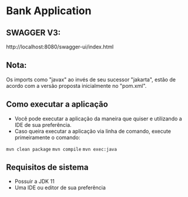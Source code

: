 # Bank Application

## SWAGGER V3:
http://localhost:8080/swagger-ui/index.html

## Nota:
Os imports como "javax" ao invés de seu sucessor "jakarta", estão de acordo com a versão proposta inicialmente no "pom.xml".

## Como executar a aplicação 

- Você pode executar a aplicação da maneira que quiser e utilizando a IDE de sua preferência. 
- Caso queira executar a aplicação via linha de comando, execute primeiramente o comando:

`mvn clean package`
`mvn compile`
`mvn exec:java`

## Requisitos de sistema

- Possuir a JDK 11 
- Uma IDE ou editor de sua preferência